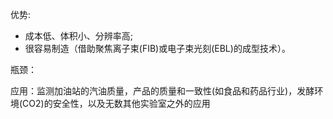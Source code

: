 优势:
- 成本低、体积小、分辨率高;
- 很容易制造（借助聚焦离子束(FIB)或电子束光刻(EBL)的成型技术）。

瓶颈：

应用：监测加油站的汽油质量，产品的质量和一致性(如食品和药品行业)，发酵环境(CO2)的安全性，以及无数其他实验室之外的应用